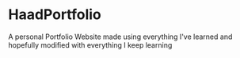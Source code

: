 # HaadPortfolio
A personal Portfolio Website made using everything I've learned and hopefully modified with everything I keep learning
